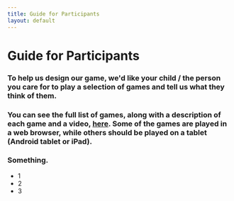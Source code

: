 ```yaml
---
title: Guide for Participants
layout: default
---
```

<div>
<h1>Guide for Participants</h1>
<h3>To help us design our game, we'd like your child / the person you care for to play a selection of games and tell us what they think of them.</h3>
<h3>You can see the full list of games, along with a description of each game and a video, <a href="{{site.url}}/games">here</a>. Some of the games are played in a web browser, while others should be played on a tablet (Android tablet or iPad).</h3>
<h3>Something.</h3>
<ul>
<li>1</li>
<li>2</li>
<li>3</li>
</ul>
</div>
